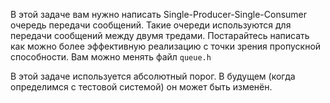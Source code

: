 В этой задаче вам нужно написать Single-Producer-Single-Consumer очередь передачи сообщений. Такие очереди используются для передачи сообщений между двумя тредами. Постарайтесь написать как можно более эффективную реализацию с точки зрения пропускной способности. Вам можно менять файл `queue.h`

В этой задаче используется абсолютный порог. В будущем (когда определимся с тестовой системой) он может быть изменён.

